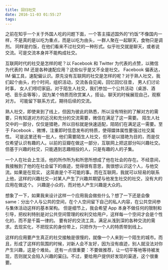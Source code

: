 ```yaml
---
title: 回归社交
date: 2016-11-03 01:55:27
tags:
---
```

之前在知乎一个关于外国人吃的问题下面，一个答主描述国外的“约饭“不像国内一样，不是真的是以吃为重点，而是以吃为由头，一群人聚在一起聊天，食物只是调剂。 同样是约饭，在他们看来不过社交的一种形式。似乎社交就是聊天，或者说交流。可是交流本身并不能构成社交。

互联网时代的社交是怎样的呢？以 Facebook 和 Twitter 为代表的点赞，以微信为代表的 IM 还是各种速配应用？这些似乎是又不全是社交。 Facebook 偏表达，IM 偏工具，速配偏认识。原先没有互联网的社交是怎样的呢？对于熟人社交，我们起个由头，约个时间，组织活动，交流各自见闻，回忆回忆往昔， 男人们讨论时事， 女人们唠叨家庭。对于陌生人社交，我们参加一个公共活动（桌游、酒吧、音乐会等等），因为某个特质而欣赏某人，搭讪，聊天的时候展现自己，观察对方。 可能留下联系方式，期待后续的交流。

熟人社交，即使来到了线上，但因为彼此的熟悉，所以没有特别的了解对方的需要，只有知道对方的近况和充分的交流需要，微信在满足了这一需要。 陌生人社交中的一部分，仅仅是猎艳，所以目标就是快速适配，陌陌们在满足这一需要。至于 Facebook 、微博，注重即时信息发布的特质，使得媒体属性要强过社交属性。 可是这里还有一批人，他们需要陌生人社交，但不是以猎艳为目的，而是仅仅希望认识有趣的人。以前的豆瓣在做这一部分，互联网上把这部分叫兴趣社交。 但基于兴趣的社交，只能遇到志趣相投的人，只是有趣的人的子集。

一个人在社会上生活，他的所作所为和所思所想成了他在社会的存在。不经意间，我接触到了他的在社会留下的痕迹，觉得很有意思，我很想认识这个人，与他交流。如果是在现实， 这简直是个不可能的事。而在互联网，我就可以轻易的联系上他，这样的兴趣社交--对某人产生了兴趣并期望与他发生社交的社交，没有大的应用在做这个。 兴趣是小众的，而对他人产生兴趣是大众的。

想象了一下，如果我来设计这样一个应用我会做些什么？想了一下还是会像 same：分出个人与公共的空间，在个人空间留下自己的私人内容，在公共空间参与集体活动这样的基本架构。 但是细节上，我会希望 App 本身不做任何的限制和引导，把权利特别是对公共空间管理的权利交给用户，这样每一个空间才会是个性化的，而不是千篇一律的。 要有好的交流工具，满足从浅到深的各种交流的需求。去现实化，不把现实的身份带上，只把作为一个人的特质带到线上。

这样的应用要产生真正的社交接触是很慢的，就像一个人来到一个陌生的城市。而且，形成了这样的氛围的时候，对新人会不友好，因为没有痕迹，别人就没法对你产生兴趣，这是个难处。 还有一点很重要：不要做推荐，让一切平等地等待被发现，否则就又会陷入兴趣的窠臼。不过，要给用户提供好发现的渠道，这个很重要。